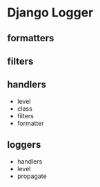 
# Django Logger

## formatters

## filters

## handlers
+ level
+ class
+ filters 
+ formatter 

## loggers
+ handlers
+ level
+ propagate 
